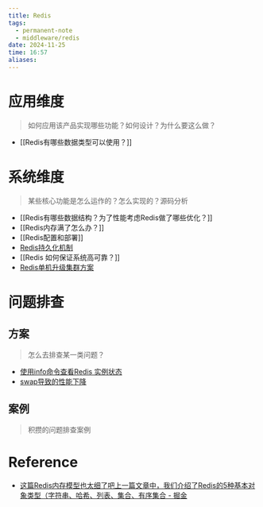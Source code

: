 ```yaml
---
title: Redis
tags:
  - permanent-note
  - middleware/redis
date: 2024-11-25
time: 16:57
aliases:
---
```

# 应用维度

> 如何应用该产品实现哪些功能？如何设计？为什么要这么做？

* [[Redis有哪些数据类型可以使用？]]

# 系统维度

> 某些核心功能是怎么运作的？怎么实现的？源码分析

* [[Redis有哪些数据结构？为了性能考虑Redis做了哪些优化？]]
* [[Redis内存满了怎么办？]]
* [[Redis配置和部署]]
* [Redis持久化机制](Redis持久化机制)
* [[Redis 如何保证系统高可靠？]]
* [Redis单机升级集群方案](Redis单机升级集群方案)

# 问题排查

## 方案

> 怎么去排查某一类问题？
* [使用info命令查看Redis 实例状态](使用info命令查看Redis%20实例状态.md)
* [swap导致的性能下降](swap导致的性能下降.md)
## 案例

> 积攒的问题排查案例


# Reference

* [这篇Redis内存模型也太细了吧上一篇文章中，我们介绍了Redis的5种基本对象类型（字符串、哈希、列表、集合、有序集合 - 掘金](https://juejin.cn/post/6885710269406789645)